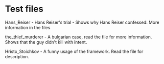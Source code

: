 Test files
==========

Hans_Reiser - Hans Reiser's trial - Shows why Hans Reiser confessed. More information in the files

the_thief_murderer - A bulgarian case, read the file for more information. Shows that the guy didn't kill
with intent.

Hristo_Stoichkov - A funny usage of the framework. Read the file for description.